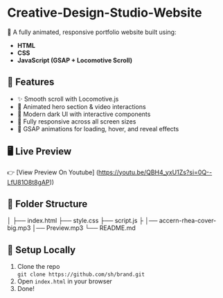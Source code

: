 # Creative-Design-Studio-Website


🚀 A fully animated, responsive portfolio website built using:
- **HTML**
- **CSS**
- **JavaScript (GSAP + Locomotive Scroll)**

## 📌 Features

- ✨ Smooth scroll with Locomotive.js
- 🎥 Animated hero section & video interactions
- 🎨 Modern dark UI with interactive components
- 📱 Fully responsive across all screen sizes
- 🧠 GSAP animations for loading, hover, and reveal effects

## 🖥️ Live Preview

👉 [View Preview On Youtube] (https://youtu.be/QBH4_yxU1Zs?si=0Q--LfU81O8t8gAP))  

## 📁 Folder Structure
│
├── index.html
├── style.css
├── script.js
├
│── accern-rhea-cover-big.mp3
│── Preview.mp3
└── README.md

## 🔧 Setup Locally

1. Clone the repo  
   `git clone https://github.com/sh/brand.git`
2. Open `index.html` in your browser
3. Done!
